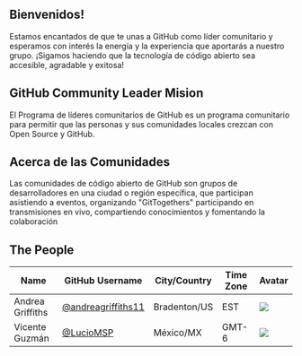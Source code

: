 
## Bienvenidos!

Estamos encantados de que te unas a GitHub como líder comunitario y esperamos con interés la energía y la experiencia que aportarás a nuestro grupo.
¡Sigamos haciendo que la tecnología de código abierto sea accesible, agradable y exitosa! 

## GitHub Community Leader Mision

El Programa de líderes comunitarios de GitHub es un programa comunitario para permitir que las personas y sus comunidades locales crezcan con Open Source y GitHub.

## Acerca de las Comunidades
Las comunidades de código abierto de GitHub son grupos de desarrolladores en una ciudad o región específica, que participan asistiendo a eventos, organizando "GitTogethers" participando en transmisiones en vivo, compartiendo conocimientos y fomentando la colaboración


## The People

| Name | GitHub Username | City/Country | Time Zone | Avatar |
|---|---|---|---|---|
| Andrea Griffiths | [@andreagriffiths11](https://github.com/andreagriffiths11) | Bradenton/US | EST | ![](https://avatars.githubusercontent.com/andreagriffiths11?s=64) 
| Vicente Guzmán | [@LucioMSP](https://github.com/luciomsp) | México/MX | GMT-6 | ![](https://avatars.githubusercontent.com/luciomsp?s=64) |
